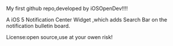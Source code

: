My first github repo,developed by iOSOpenDev!!!!

A iOS 5 Notification Center Widget ,which adds Search Bar on the notification bulletin board.

License:open source,use  at your owen risk!